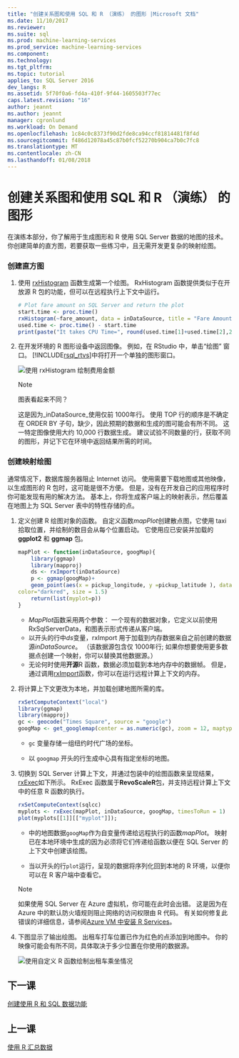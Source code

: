 ```yaml
---
title: "创建关系图和使用 SQL 和 R （演练） 的图形 |Microsoft 文档"
ms.date: 11/10/2017
ms.reviewer: 
ms.suite: sql
ms.prod: machine-learning-services
ms.prod_service: machine-learning-services
ms.component: 
ms.technology: 
ms.tgt_pltfrm: 
ms.topic: tutorial
applies_to: SQL Server 2016
dev_langs: R
ms.assetid: 5f70f0a6-fd4a-410f-9f44-1605503f77ec
caps.latest.revision: "16"
author: jeannt
ms.author: jeannt
manager: cgronlund
ms.workload: On Demand
ms.openlocfilehash: 1c84c0c8373f90d2fde8ca94ccf81814481f8f4d
ms.sourcegitcommit: f486d12078a45c87b0fcf52270b904ca7b0c7fc8
ms.translationtype: MT
ms.contentlocale: zh-CN
ms.lasthandoff: 01/08/2018
---
```

# <a name="create-graphs-and-plots-using-sql-and-r-walkthrough"></a>创建关系图和使用 SQL 和 R （演练） 的图形

在演练本部分，你了解用于生成图形和 R 使用 SQL Server 数据的地图的技术。 你创建简单的直方图，若要获取一些练习中，且无需开发更复杂的映射绘图。

### <a name="create-a-histogram"></a>创建直方图

1. 使用 [rxHistogram](https://docs.microsoft.com/r-server/r-reference/revoscaler/rxdatasource) 函数生成第一个绘图。  RxHistogram 函数提供类似于在开放源 R 包的功能，但可以在远程执行上下文中运行。

    ```R
    # Plot fare amount on SQL Server and return the plot
    start.time <- proc.time()
    rxHistogram(~fare_amount, data = inDataSource, title = "Fare Amount Histogram")
    used.time <- proc.time() - start.time
    print(paste("It takes CPU Time=", round(used.time[1]+used.time[2],2), " seconds, Elapsed Time=", round(used.time[3],2), " seconds to generate plot.", sep=""))
    ```

2. 在开发环境的 R 图形设备中返回图像。  例如，在 RStudio 中，单击“绘图”  窗口。  [!INCLUDE[rsql_rtvs](../../includes/rsql-rtvs-md.md)]中将打开一个单独的图形窗口。

    ![使用 rxHistogram 绘制费用金额](media/rsql-e2e-rxhistogramresult.png "使用 rxHistogram 绘制费用金额")

    > [!NOTE]
    > 图表看起来不同？
    >  
    > 这是因为_inDataSource_使用仅前 1000年行。 使用 TOP 行的顺序是不确定在 ORDER BY 子句，缺少，因此预期的数据和生成的图可能会有所不同。
    > 这一特定图像使用大约 10,000 行数据生成。 建议试验不同数量的行，获取不同的图形，并记下它在环境中返回结果所需的时间。

### <a name="create-a-map-plot"></a>创建映射绘图

通常情况下，数据库服务器阻止 Internet 访问。 使用需要下载地图或其他映像，以生成图形的 R 包时，这可能是很不方便。 但是，没有在开发自己的应用程序时你可能发现有用的解决方法。 基本上，你将生成客户端上的映射表示，然后覆盖在地图上为 SQL Server 表中的特性存储的点。

1. 定义创建 R 绘图对象的函数。 自定义函数*mapPlot*创建散点图，它使用 taxi 拾取位置，并绘制的数目会从每个位置启动。 它使用应已安装并加载的 **ggplot2** 和  **ggmap** 包。

    ```R
    mapPlot <- function(inDataSource, googMap){
        library(ggmap)
        library(mapproj)
        ds <- rxImport(inDataSource)
        p <- ggmap(googMap)+
        geom_point(aes(x = pickup_longitude, y =pickup_latitude ), data=ds, alpha =.5,
    color="darkred", size = 1.5)
        return(list(myplot=p))
    }
    ```

    + *MapPlot*函数采用两个参数： 一个现有的数据对象，它定义以前使用 RxSqlServerData，和图表示形式传递从客户端。
    + 以开头的行中*ds*变量，rxImport 用于加载到内存数据来自之前创建的数据源*inDataSource*。 （该数据源包含仅 1000年行; 如果你想要使用更多数据点创建一个映射，你可以替换其他数据源。）
    + 无论何时使用**开源**R 函数，数据必须加载到本地内存中的数据帧。 但是，通过调用[rxImport](https://docs.microsoft.com/r-server/r-reference/revoscaler/rximport)函数，你可以在运行远程计算上下文的内存。

2. 将计算上下文更改为本地，并加载创建地图所需的库。

    ```R
    rxSetComputeContext("local")
    library(ggmap)
    library(mapproj)
    gc <- geocode("Times Square", source = "google")
    googMap <- get_googlemap(center = as.numeric(gc), zoom = 12, maptype = 'roadmap', color = 'color');
    ```

    + `gc` 变量存储一组纽约时代广场的坐标。

    + 以 `googmap` 开头的行生成中心具有指定坐标的地图。

3. 切换到 SQL Server 计算上下文，并通过包装中的绘图函数来呈现结果， [rxExec](https://docs.microsoft.com/r-server/r-reference/revoscaler/rxexec)如下所示。 RxExec 函数属于**RevoScaleR**包，并支持远程计算上下文中的任意 R 函数的执行。

    ```R
    rxSetComputeContext(sqlcc)
    myplots <- rxExec(mapPlot, inDataSource, googMap, timesToRun = 1)
    plot(myplots[[1]][["myplot"]]);
    ````

    + 中的地图数据`googMap`作为自变量传递给远程执行的函数*mapPlot*。 映射已在本地环境中生成的因为必须将它们传递给函数以便在 SQL Server 的上下文中创建该绘图。

    + 当以开头的行`plot`运行，呈现的数据将序列化回到本地的 R 环境，以便你可以在 R 客户端中查看它。

    > [!NOTE]
    > 如果使用 SQL Server 在 Azure 虚拟机，你可能在此时会出错。 这是因为在 Azure 中的默认防火墙规则阻止网络的访问权限由 R 代码。 有关如何修复此错误的详细信息，请参阅[Azure VM 中安装 R Services](../r/installing-sql-server-r-services-on-an-azure-virtual-machine.md)。

4. 下图显示了输出绘图。 出租车打车位置已作为红色的点添加到地图中。 你的映像可能会有所不同，具体取决于多少位置在你使用的数据源。

    ![使用自定义 R 函数绘制出租车乘坐情况](media/rsql-e2e-mapplot.png "使用自定义 R 函数绘制出租车乘坐情况")

## <a name="next-lesson"></a>下一课

[创建使用 R 和 SQL 数据功能](/walkthrough-create-data-features.md)

## <a name="previous-lesson"></a>上一课

[使用 R 汇总数据](/walkthrough-view-and-summarize-data-using-r.md)
